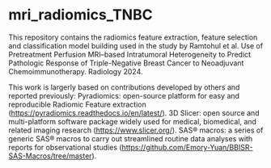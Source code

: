 # mri_radiomics_TNBC

This repository contains the radiomics feature extraction, feature selection and classification model building used in the study by Ramtohul et al. Use of Pretreatment Perfusion MRI–based Intratumoral Heterogeneity to Predict Pathologic Response of Triple-Negative Breast Cancer to Neoadjuvant Chemoimmunotherapy. Radiology 2024.

This work is largerly based on contributions developed by others and reported previously: Pyradiomics: open-source platform for easy and reproducible Radiomic Feature extraction (https://pyradiomics.readthedocs.io/en/latest/). 3D Slicer: open source and multi-platform software package widely used for medical, biomedical, and related imaging research (https://www.slicer.org/). SAS® macros: a series of generic SAS® macros to carry out streamlined routine data analyses with reports for observational studies (https://github.com/Emory-Yuan/BBISR-SAS-Macros/tree/master).

